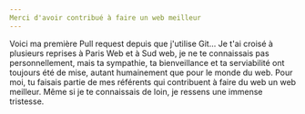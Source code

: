 ```yaml
---
Merci d'avoir contribué à faire un web meilleur
---
```

Voici ma première Pull request depuis que j'utilise Git...
Je t'ai croisé à plusieurs reprises à Paris Web et à Sud web, je ne te connaissais pas personnellement, mais ta sympathie, ta bienveillance et ta serviabilité ont toujours été de mise, autant humainement que pour le monde du web. Pour moi, tu faisais partie de mes référents qui contribuent à faire du web un web meilleur. Même si je te connaissais de loin, je ressens une immense tristesse.
